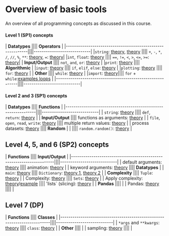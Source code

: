 # Overview of basic tools

An overview of all programming concepts as discussed in this course.


#### Level 1 (SP1) concepts

| **Datatypes**                                             |||| **Operators**              |
|-----------------------------------------------------------||||----------------------------|
|`string`: [theory](/python/en/basics#printing), [theory](/python/en/basics#types) |||| `+`, `-`, `*`, `/`, `//`, `%`, `**`: [theory](/python/en/basics#operators), `=`: [theory](/python/en/basics#variables)|
|`int`, `float`: [theory](/python/en/basics#types)          |||| `==`, `!=`, `<`, `>`, `<=`, `>=`: [theory](/python/en/algorithms#more-operators)|
| **Input/Output**                                          |||| `not`, `and`, `or`: [theory](/python/en/algorithms#combining-conditions) |
|`print`: [theory](/python/en/basics#printing)              |||| **Algorithmic** |
|`input`: [theory](/python/en/basics#user-input)            |||| `if`, `elif`, `else`: [theory](/python/en/algorithms#conditional-instructions)  |
|`plotting`: [theory](/python/en/plotting)                  |||| `for`: [theory](/python/en/loops/for) |
| **Other**                                                 |||| `while`: [theory](/python/en/loops/while) |
|`import`: [theory](https://sp.proglab.nl/python/en/modules)|||| `for` + `while`:[examples loops](/python/en/loops/practical-uses) |
|-----------------------------------------------------------||||----------------------------|


#### Level 2 and 3 (SP1) concepts

| **Datatypes**                                                 |||| **Functions**              |
|---------------------------------------------------------------||||----------------------------|
| `string`: [theory](/python/en/strings)                        |||| `def`, `return`: [theory](/python/en/functions) |
| **Input/Output** |||| functions as arguments: [theory](/python/en/functions2) |
| `file`, `open`, `read`, `write`: [theory](/python/en/file-io) |||| multiple return values: [theory](/python/en/functions3) |
| process datasets: [theory](/python/en/files)                  |||| **Random**  |
| |||| `random.random()`: [theory](/python/en/random) |

## Level 4, 5, and 6 (SP2) concepts

| **Functions**                                                       |||| **Input/Output** |
|---------------------------------------------------------------------||||----------------------------|
| default arguments: [theory](/python/en/default-arguments)           |||| animation: [theory](https://sp.proglab.nl/animation/en/explanation) |
| keyword arguments: [theory](/python/en/keyword-arguments/kwargs)    |||| **Datatypes** |
| `main`: [theory](/python/en/main_function)                          |||| `Dictionary`: [theory 1](/python/en/dictionaries/use), [theory 2](/python/en/dictionaries/complexity) |
| **Complexity**                                                      |||| `Tuple`: [theory](/python/en/tuples) |
| Complexity: [theory](/python/en/efficiency)                         |||| `Sets`: [theory](/python/en/sets) |
| Apply complexity: [theory](/python/en/big-o)/[example](/python/en/big-o-example) |||| 'lists` (slicing): [theory](/python/en/slicing) |
| **Pandas** ||||  |
| Pandas: [theory](/python/en/pandas) |||| |

## Level 7 (DP)


| **Functions**                                                           |||| **Classes** |
|-------------------------------------------------------------------------||||----------------------------|
| `*args` and `**kwargs`: [theory](/python/en/keyword-arguments/starstar) |||| `class`: [theory](/python/en/classes) |
| **Other**                                                               |||| |
| sampling: [theory](/populations-oo/sampling)                            |||| |
